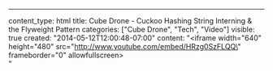 --- 
content_type: html
title: Cube Drone - Cuckoo Hashing
String Interning & the Flyweight Pattern
categories: ["Cube Drone", "Tech", "Video"]
visible: true
created: "2014-05-12T12:00:48-07:00"
content: "<iframe width=\"640\" height=\"480\" src=\"http://www.youtube.com/embed/HRzg0SzFLQQ\" frameborder=\"0\" allowfullscreen></iframe><br/> 
"
